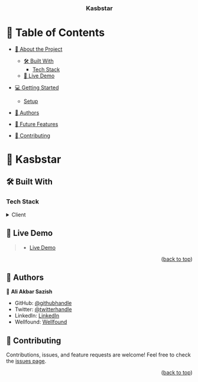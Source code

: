 <a name="readme-top"></a>

<div align="center">
  <h3><b> Kasbstar </b></h3>
</div>

# 📗 Table of Contents

- [📖 About the Project](#about-project)
  - [🛠 Built With](#built-with)
    - [Tech Stack](#tech-stack)
  - [🚀 Live Demo](#live-demo)
- [💻 Getting Started](#getting-started)
  - [Setup](#setup)

- [👥 Authors](#authors)
- [🔭 Future Features](#future-features)
- [🤝 Contributing](#contributing)


<!-- PROJECT DESCRIPTION -->

# 📖 Kasbstar <a name="about-project"></a>

## 🛠 Built With <a name="built-with"></a>

### Tech Stack <a name="tech-stack"></a>

<details>
  <summary>Client</summary>
  <ul>
    <li><a href="#">HTML</a></li>
    <li><a href="#">CSS</a></li>
    <li><a href="#">Wordpress</a></li>
  </ul>
</details>



<!-- LIVE DEMO -->
## 🚀 Live Demo <a name="live-demo"></a>

> - [Live Demo ](https://kasbstar.ir)

<p align="right">(<a href="#readme-top">back to top</a>)</p>

<!-- GETTING STARTED -->

<!-- AUTHORS -->

## 👥 Authors <a name="authors"> </a>  

👤 **Ali Akbar Sazish**

- GitHub: [@githubhandle](https://github.com/akbarsazish)
- Twitter: [@twitterhandle](https://twitter.com/AliAkbarSazish1)
- LinkedIn: [LinkedIn](https://www.linkedin.com/in/ali-akbar-sazish/)
- Wellfound: [Wellfound](https://wellfound.com/u/ali-akbar-sazish)



<!-- CONTRIBUTING -->

## 🤝 Contributing <a name="contributing"></a>
Contributions, issues, and feature requests are welcome!
Feel free to check the [issues page](../../issues/).

<p align="right">(<a href="#readme-top">back to top</a>)</p>

